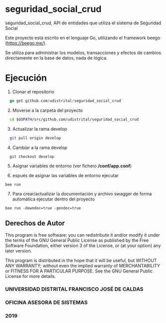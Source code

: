 # seguridad_social_crud

seguridad_social_crud, API de entidades que utiliza el sistema de Seguridad Social

Este proyecto está escrito en el lenguaje Go, utilizando el framework beego (https://beego.me/).

Se utiliza para administrar los modelos, transacciones y efectos de cambios directamente en la base de datos, nada de lógica. 


# Ejecución 

1. Clonar el repositorio

```go
  go get github.com/udistrital/seguridad_social_crud`
```

2. Moverse a la carpeta del proyecto

```sh
  cd $GOPATH/src/github.com/udistrital/seguridad_social_crud
```

3. Actualizar la rama develop

```sh
  git pull origin develop
```


4. Cambiar a la rama develop

```git
  git checkout develop
```

5. Asignar variables de entorno (ver fichero **/conf/app.conf**) 

6. espués de asignar las variables de entorno ejecutar

```
bee run
```

7. Para crear/actualizar la documentación y archivo swagger de forma automática ejecutar dentro del proyecto

```
bee run -downdoc=true -gendoc=true
```


## Derechos de Autor

This program is free software: you can redistribute it 
and/or modify it under the terms of the GNU General Public 
License as published by the Free Software Foundation, either
version 3 of the License, or (at your option) any later
version.

This program is distributed in the hope that it will be useful,
but WITHOUT ANY WARRANTY; without even the implied warranty of
MERCHANTABILITY or FITNESS FOR A PARTICULAR PURPOSE.  See the
GNU General Public License for more details.

### UNIVERSIDAD DISTRITAL FRANCISCO JOSÉ DE CALDAS

### OFICINA ASESORA DE SISTEMAS

### 2019
